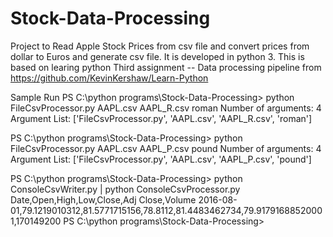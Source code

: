 # Stock-Data-Processing
Project to Read Apple Stock Prices from csv file and convert prices from dollar to Euros and generate csv file.
It is developed in python 3. This is based on learing python Third assignment -- Data processing pipeline from https://github.com/KevinKershaw/Learn-Python

Sample Run
PS C:\python programs\Stock-Data-Processing> python FileCsvProcessor.py AAPL.csv AAPL_R.csv roman
Number of arguments: 4
Argument List: ['FileCsvProcessor.py', 'AAPL.csv', 'AAPL_R.csv', 'roman']

PS C:\python programs\Stock-Data-Processing> python FileCsvProcessor.py AAPL.csv AAPL_P.csv pound
Number of arguments: 4
Argument List: ['FileCsvProcessor.py', 'AAPL.csv', 'AAPL_P.csv', 'pound']

PS C:\python programs\Stock-Data-Processing> python ConsoleCsvWriter.py | python ConsoleCsvProcessor.py
Date,Open,High,Low,Close,Adj Close,Volume
2016-08-01,79.1219010312,81.5771715156,78.8112,81.4483462734,79.91791688520001,170149200
PS C:\python programs\Stock-Data-Processing>
